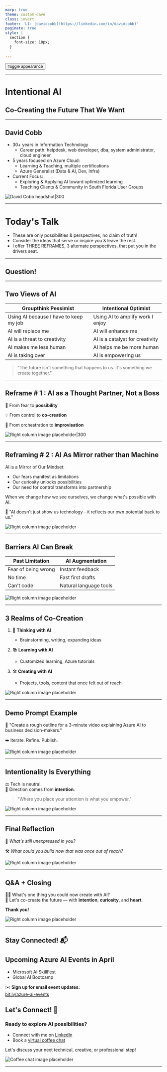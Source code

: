 ```yaml
---
marp: true
theme: custom-dave
class: invert
footer: 'LI: [davidcobb](https://linkedin.com/in/davidcobb)'
paginate: true
style: |
  section {
    font-size: 18px;
  }
  
---
```


<button onclick="document.querySelectorAll('section').forEach((e) => e.classList.toggle('invert'))">Toggle appearance</button>

---

# Intentional AI  
## Co-Creating the Future That We Want


---

<div class="container">
<div class="col">

## David Cobb

- 30+ years in Information Technology
   - Career path: helpdesk, web developer, dba, system administrator, cloud engineer
- 5 years focused on Azure Cloud:
  - Learning & Teaching, multiple certifications
  - Azure Generalist (Data & AI, Dev, Infra)
- Current Focus:
  - Exploring & Applying AI toward optimized learning
  - Teaching Clients & Community in South Florida User Groups
</div>
<div class="col">

![David Cobb headshot|300](img/dave-headshot-small.jpg)

</div>
</div>

---

# Today's Talk

- These are only possibilities & perspectives, no claim of truth!
- Consider the ideas that serve or inspire you & leave the rest.
- I offer THREE REFRAMES, 3 alternate perspectives, that put you in the drivers seat.
---

<div class="container">

<div class="col">

## Question!
</div>
<div class="col">



</div>
</div>

---

## Two Views of AI

| Groupthink Pessimist | Intentional Optimist |
|---------------------|---------------------|
| Using AI because I have to keep my job | Using AI to amplify work I enjoy |
| AI will replace me | AI will enhance me |
| AI is a threat to creativity | AI is a catalyst for creativity |
| AI makes me less human | AI helps me be more human |
| AI is taking over | AI is empowering us |


> "The future isn't something that happens to us. It's something we create together."


---

<div class="container">

<div class="col">

## Reframe # 1 : AI as a Thought Partner, Not a Boss

🤝 From fear to **possibility**

💡 From control to **co-creation**

🎷 From orchestration to **improvisation**

</div>
<div class="col">

![Right column image placeholder|300](img/cafe-conversation.webp)

</div>
</div>

---

<div class="container">
<div class="col">

## Reframing # 2 : AI As Mirror rather than Machine

AI is a Mirror of Our Mindset:

- Our fears manifest as limitations
- Our curiosity unlocks possibilities
- Our need for control transforms into partnership

When we change how we see ourselves,
we change what's possible with AI.

💭 "AI doesn't just show us technology - it reflects our own potential back to us."

</div>
<div class="col">

![Right column image placeholder](img/your-image-2.png)

</div>
</div>


---

<div class="container">
<div class="col">

## Barriers AI Can Break

| Past Limitation       | AI Augmentation       |
|-----------------------|------------------------|
| Fear of being wrong   | Instant feedback       |
| No time               | Fast first drafts      |
| Can't code            | Natural language tools |

</div>
<div class="col">

![Right column image placeholder](img/your-image-5.png)

</div>
</div>

---

<div class="container">
<div class="col">

## 3 Realms of Co-Creation

1. 💭 **Thinking with AI**  
   - Brainstorming, writing, expanding ideas

2. 📚 **Learning with AI**  
   - Customized learning, Azure tutorials

3. 🛠️ **Creating with AI**  
   - Projects, tools, content that once felt out of reach

</div>
<div class="col">

![Right column image placeholder](img/your-image-6.png)

</div>
</div>

---

<div class="container">
<div class="col">

## Demo Prompt Example

🧪 "Create a rough outline for a 3-minute video explaining Azure AI to business decision-makers."

➡️ Iterate. Refine. Publish.

</div>
<div class="col">

![Right column image placeholder](img/your-image-7.png)

</div>
</div>

---

<div class="container">
<div class="col">

## Intentionality Is Everything

⚖️ Tech is neutral.  
💫 Direction comes from **intention**.

> "Where you place your attention is what you empower."

</div>
<div class="col">

![Right column image placeholder](img/your-image-8.png)

</div>
</div>

---

<div class="container">
<div class="col">

## Final Reflection

🤔 *What's still unexpressed in you?*

🛠️ *What could you build now that was once out of reach?*

</div>
<div class="col">

![Right column image placeholder](img/your-image-9.png)

</div>
</div>

---

<div class="container">
<div class="col">

## Q&A + Closing

🙋‍♀️ What's one thing you could now create with AI?  
🤝 Let's co-create the future — with **intention**, **curiosity**, and **heart**.

**Thank you!**

</div>
<div class="col">

![Right column image placeholder](img/your-image-10.png)

</div>
</div>

---

<div class="container">
<div class="col">

## Stay Connected! 📬

## Upcoming Azure AI Events in April
- Microsoft AI SkillFest
- Global AI Bootcamp

✉️ **Sign up for email event updates:**  
[bit.ly/azure-ai-events](http://bit.ly/azure-ai-events)



## Let's Connect! 🤝

### Ready to explore AI possibilities?
- Connect with me on [LinkedIn](https://linkedin.com/in/davidcobb)
- Book a [virtual coffee chat](https://calendly.com/your-link)

Let's discuss your next technical, creative, or professional step!

</div>
<div class="col">

![Coffee chat image placeholder](img/your-image-12.png)

</div>
</div>

---

